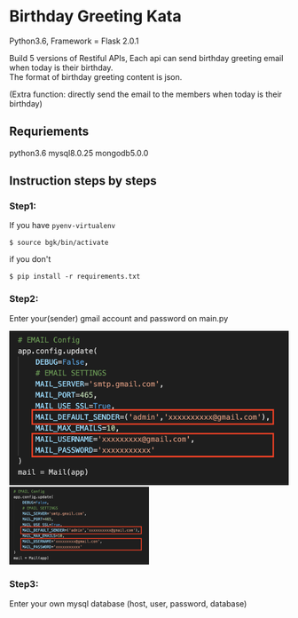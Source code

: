 # Birthday Greeting Kata
Python3.6, Framework = Flask 2.0.1

Build 5 versions of Restiful APIs, Each api can send birthday greeting email when today is their birthday.  
The format of birthday greeting content is json.  

(Extra function: directly send the email to the members when today is their birthday)

## Requriements
python3.6
mysql8.0.25
mongodb5.0.0
  
  
## Instruction steps by steps

### Step1: 
If you have `pyenv-virtualenv` 
```
$ source bgk/bin/activate
```
if you don't
```
$ pip install -r requirements.txt
```

### Step2:
Enter your(sender) gmail account and password on main.py  
  
![image](https://github.com/HsuShihYu/Birthday_Greeting_Kata/blob/master/gmail_config.png) 
<img src="gmail_config.png" alt="gmail_config" width="50%"/>

### Step3:
Enter your own mysql database (host, user, password, database)  





